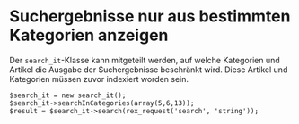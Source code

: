 # Suchergebnisse nur aus bestimmten Kategorien anzeigen

Der `search_it`-Klasse kann mitgeteilt werden, auf welche Kategorien und Artikel die Ausgabe der Suchergebnisse beschränkt wird. Diese Artikel und Kategorien müssen zuvor indexiert worden sein.

```
$search_it = new search_it();
$search_it->searchInCategories(array(5,6,13));
$result = $search_it->search(rex_request('search', 'string'));
```